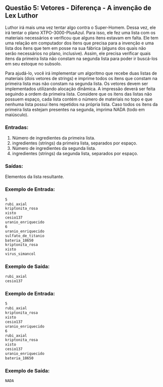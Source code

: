 ## Questão 5: Vetores - Diferença - A invenção de Lex Luthor
<p>Luthor irá mais uma vez tentar algo contra o Super-Homem. Dessa vez, ele irá tentar o plano XTPO-3000-PlusAzul. Para isso, ele fez uma lista com os materiais necessários e verificou que alguns itens estavam em falta. Ele tem uma relação em computador dos itens que precisa para a invenção e uma lista dos itens que tem em posse na sua fábrica (alguns dos quais não serão necessários no plano, inclusive). Assim, ele precisa verificar quais itens da primeira lista não constam na segunda lista para poder ir buscá-los em seu estoque no subsolo.</p>

<p>Para ajudá-lo, você irá implementar um algoritmo que recebe duas listas de materiais (dois vetores de strings) e imprime todos os itens que constam na primeira lista mas não constam na segunda lista. Os vetores devem ser implementados utilizando alocação dinâmica. A impressão deverá ser feita seguindo a ordem da primeira lista. Considere que os itens das listas não possuem espaço, cada lista contém o número de materiais no topo e que nenhuma lista possui itens repetidos na própria lista. Caso todos os itens da primeira lista estejam presentes na segunda, imprima NADA (todo em maiúsculo).</p>

### Entradas:
1. Número de ingredientes da primeira lista.
2. ingredientes (strings) da primeira lista, separados por espaço.
3. Número de ingredientes da segunda lista.
4. ingredientes (strings) da segunda lista, separados por espaço.

### Saídas:
Elementos da lista resultante.

### Exemplo de Entrada:
```bash
5
rubi_axial
kriptonita_rosa
xisto
cesio137
uranio_enriquecido
6
uranio_enriquecido
sulfato_de_titanio
bateria_18650
kriptonita_rosa
xisto
virus_simancol
```

### Exemplo de Saída:
```bash
rubi_axial
cesio137
```

### Exemplo de Entrada:
```bash
5
rubi_axial
kriptonita_rosa
xisto
cesio137
uranio_enriquecido
6
rubi_axial
kriptonita_rosa
xisto
cesio137
uranio_enriquecido
bateria_18650
```

### Exemplo de Saída:
```bash
NADA
```